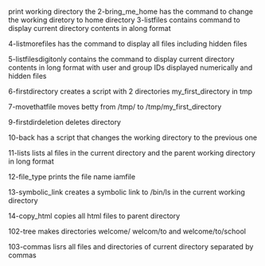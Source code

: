print working directory
the 2-bring_me_home has the command to change the working diretory to home directory
3-listfiles contains command to display current directory contents in along format

4-listmorefiles has the command to display all files including hidden files

5-listfilesdigitonly contains the command to display current directory contents in long format with user and group IDs displayed numerically and hidden files

6-firstdirectory creates a script with 2 directories my_first_directory in tmp

7-movethatfile moves betty from /tmp/ to /tmp/my_first_directory

9-firstdirdeletion deletes directory

10-back has a script that changes the working directory to the previous one

11-lists lists al files in the current directory and the parent working directory in long format

12-file_type prints the file name iamfile

13-symbolic_link creates a symbolic link to /bin/ls in the current working directory

14-copy_html copies all html files to parent directory

102-tree makes directories welcome/ welcom/to and welcome/to/school

103-commas lisrs all files and directories of current directory separated by commas
